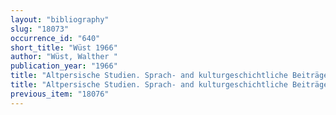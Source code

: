 ```yaml
---
layout: "bibliography"
slug: "18073"
occurrence_id: "640"
short_title: "Wüst 1966"
author: "Wüst, Walther "
publication_year: "1966"
title: "Altpersische Studien. Sprach- and kulturgeschichtliche Beiträge zum Glossar der Achämeniden-Inschriften (= PHMA 8/11)"
title: "Altpersische Studien. Sprach- and kulturgeschichtliche Beiträge zum Glossar der Achämeniden-Inschriften (= PHMA 8/11)"
previous_item: "18076"
---
```

